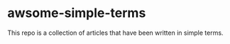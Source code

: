 # awsome-simple-terms
This repo is a collection of articles that have been written in simple terms.
